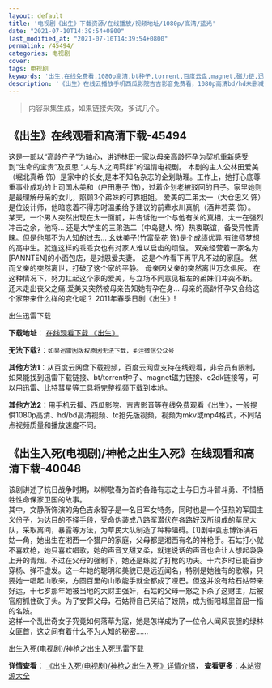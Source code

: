 ```yaml
---
layout: default
title: '电视剧《出生》下载资源/在线播放/视频地址/1080p/高清/蓝光'
date: "2021-07-10T14:39:54+0800"
last_modified_at: "2021-07-10T14:39:54+0800"
permalink: /45494/
categories: 电视剧
cover:
tags: 电视剧
keywords: '出生,在线免费看,1080p高清,bt种子,torrent,百度云盘,magnet,磁力链,迅雷下载资源'
description: '《出生》在线云播放手机西瓜影院吉吉影音免费看，1080p高清bd/hd未删减完整版和tc抢先枪版，mkv/mp4格式，附带bt/torrent种子、magnet/磁力链、百度云盘、网盘资源迅雷下载链接'
---
```


>内容采集生成，如果链接失效，多试几个。


## 《出生》在线观看和高清下载-45494

这是一部以“高龄产子”为轴心，讲述林田一家以母亲高龄怀孕为契机重新感受到&ldquo;生命的宝贵&rdquo;及反思 “人与人之间羁绊&rdquo;的温情电视剧。 本剧的主人公林田爱美（堀北真希 饰）是家中的长女,是本不知名杂志的企划助理。工作上，她打心底尊重事业成功的上司国木美和（户田惠子 饰），过着企划老被驳回的日子。家里她则是最理解母亲的女儿，照顾3个弟妹的可靠姐姐。 爱美的二弟太一（大仓忠义 饰）是位设计师，他暗恋着不得志时温柔给予建议的前辈水川真帆（酒井若菜 饰）。 某天，一个男人突然出现在太一面前，并告诉他一个与他有关的真相，太一在强烈冲击之余，他将… 还是大学生的三弟浩二（中岛健人 饰）热衷联谊，备受异性青睐。但是他那不为人知的过去… 幺妹美子(竹富圣花 饰)是个成绩优异,有律师梦想的高中生。就连这样的乖乖女也有对家人难以启齿的烦恼。 双亲经营着一家名为[PANNTEN]的小面包店，是对恩爱夫妻。 这是个咋看下再平凡不过的家庭。 然而父亲的突然离世，打破了这个家的平静。 母亲因父亲的突然离世万念俱灰。 在这种情况下，努力扛起这个家的爱美，与立场不同意见相左的弟妹们冲突不断。 还未走出丧父之痛,爱美又突然被母亲告知她有孕在身... 母亲的高龄怀孕又会给这个家带来什么样的变化呢？ 2011年春季日剧《出生》!


出生迅雷下载

**下载地址**： [在线观看下载 《出生》](https://www.993dy.com//vod-detail-id-6601.html) 


**无法下载?**：`如果迅雷因版权原因无法下载，关注微信公众号 `

**其他方法1**：从百度云网盘下载视频，百度云网盘支持在线观看，非会员有限制，如果能找到迅雷下载链接、bt/torrent种子、magnet磁力链接、e2dk链接等，可以用迅雷、比特彗星等工具将完整视频下载到本地。

**其他方法2**：用手机云播、西瓜影院、吉吉影音等在线免费观看《出生》，一般提供1080p高清、hd/bd高清视频、tc抢先版视频，视频为mkv或mp4格式，不同站点视频质量和播放速度不同。


## 《出生入死(电视剧)/神枪之出生入死》在线观看和高清下载-40048

该剧讲述了抗日战争时期，以柳敬春为首的各路有志之士与日方斗智斗勇、不惜牺牲性命保家卫国的故事。<br />其中，文静所饰演的角色吉永智子是一名日军女特务，同时也是一个狂热的军国主义份子，为达目的不择手段，受命伪装成八路军潜伏在各路好汉所组成的草民大队，采取离间，暴露等方法，为草民大队制造了种种阻碍。[1]剧中袁志博饰演石姑一角，她出生在湘西一个猎户的家庭，父母都是湘西有名的神枪手。石姑打小就不喜欢枪，她只喜欢唱歌，她的声音又甜又柔，就连说话的声音也会让人想起袅袅上升的青烟。不过在父母的强制下，她还是练就了打枪的功夫。十六岁时已能百步穿杨、弹不虚发。这一年她的聪明和美貌已是远近闻名，特别是她独有的歌喉，只要她一唱起山歌来，方圆百里的山歌能手就全都成了哑巴。但这并没有给石姑带来好运，十七岁那年她被当地的大财主强奸，石姑的父母一怒之下杀了这财主，后被官府抓住砍了头。为了安葬父母，石姑将自己买给了妓院，成为衡阳城里首屈一指的名妓。<br />这样一个乱世奇女子究竟如何落草为寇，她是怎样成为了一位令人闻风丧胆的绿林女匪首，这之间有着什么不为人知的秘密......


出生入死(电视剧)/神枪之出生入死迅雷下载

**详情查看**： [《出生入死(电视剧)/神枪之出生入死》详情介绍](/movie/40048/)， **查看更多**：[本站资源大全](/movie/t/all/)

